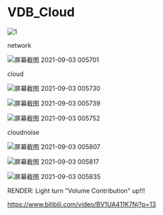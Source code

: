 # VDB_Cloud

![1](https://user-images.githubusercontent.com/63625631/131885996-55751ba0-c238-45ba-82af-7d4aca850ef1.jpg)

network

![屏幕截图 2021-09-03 005701](https://user-images.githubusercontent.com/63625631/131886012-19ebf513-2758-47d5-adf9-28755d43f8fa.jpg)

cloud

![屏幕截图 2021-09-03 005730](https://user-images.githubusercontent.com/63625631/131886026-1b48fb61-bf93-4473-bb0c-649b4a703bf8.jpg)

![屏幕截图 2021-09-03 005739](https://user-images.githubusercontent.com/63625631/131886033-a98bacc1-7702-495f-bf67-ee91ccdd4c5a.jpg)

![屏幕截图 2021-09-03 005752](https://user-images.githubusercontent.com/63625631/131886039-1948a6f4-4a5a-4db4-aeb5-f4b65d9ecc2c.jpg)

cloudnoise

![屏幕截图 2021-09-03 005807](https://user-images.githubusercontent.com/63625631/131886047-40b84163-bcf5-47a4-ba16-33494898ea17.jpg)

![屏幕截图 2021-09-03 005817](https://user-images.githubusercontent.com/63625631/131886057-bdfe65e3-d0dc-494e-96b6-da6c790f1de9.jpg)

![屏幕截图 2021-09-03 005835](https://user-images.githubusercontent.com/63625631/131886062-9267af4a-4f71-4859-bf5b-6b9c7af54008.jpg)


RENDER:
Light turn "Volume Contribution" up!!!
  
https://www.bilibili.com/video/BV1UA411K7Nj?p=13


